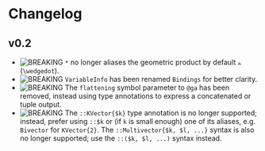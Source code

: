 # Changelog

## v0.2

- ![BREAKING][badge-breaking] `*` no longer aliases the geometric product by default `⟑` (`\wedgedot`).
- ![BREAKING][badge-breaking] `VariableInfo` has been renamed `Bindings` for better clarity.
- ![BREAKING][badge-breaking] The `flattening` symbol parameter to `@ga` has been removed, instead using type annotations to express a concatenated or tuple output.
- ![BREAKING][badge-breaking] The `::KVector{$k}` type annotation is no longer supported; instead, prefer using `::$k` or (if `k` is small enough) one of its aliases, e.g. `Bivector` for `KVector{2}`. The `::Multivector{$k, $l, ...}` syntax is also no longer supported; use the `::($k, $l, ...)` syntax instead.

[badge-breaking]: https://img.shields.io/badge/BREAKING-red.svg
[badge-deprecation]: https://img.shields.io/badge/deprecation-orange.svg
[badge-feature]: https://img.shields.io/badge/feature-green.svg
[badge-enhancement]: https://img.shields.io/badge/enhancement-blue.svg
[badge-bugfix]: https://img.shields.io/badge/bugfix-purple.svg
[badge-security]: https://img.shields.io/badge/security-black.svg
[badge-experimental]: https://img.shields.io/badge/experimental-lightgrey.svg
[badge-maintenance]: https://img.shields.io/badge/maintenance-gray.svg

<!--
# Badges (reused from the CHANGELOG.md of Documenter.jl)

![BREAKING][badge-breaking]
![Deprecation][badge-deprecation]
![Feature][badge-feature]
![Enhancement][badge-enhancement]
![Bugfix][badge-bugfix]
![Security][badge-security]
![Experimental][badge-experimental]
![Maintenance][badge-maintenance]

-->
